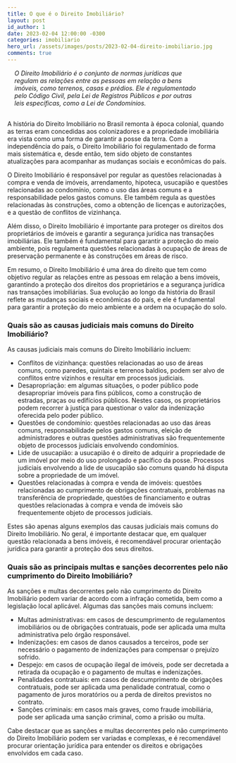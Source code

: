 ```yaml
---
title: O que é o Direito Imobiliário?
layout: post
id_author: 1
date: 2023-02-04 12:00:00 -0300
categories: imobiliario
hero_url: /assets/images/posts/2023-02-04-direito-imobiliario.jpg
comments: true
---
```


<p class="lead" style="padding: 0 4rem 1rem 1.0rem;"><i>O Direito Imobiliário é o conjunto de normas jurídicas que regulam as relações entre as pessoas em relação a bens imóveis, como terrenos, casas e prédios. Ele é regulamentado pelo Código Civil, pela Lei de Registros Públicos e por outras leis específicas, como a Lei de Condomínios.</i></p>

A história do Direito Imobiliário no Brasil remonta à época colonial, quando as terras eram concedidas aos colonizadores e a propriedade imobiliária era vista como uma forma de garantir a posse da terra. Com a independência do país, o Direito Imobiliário foi regulamentado de forma mais sistemática e, desde então, tem sido objeto de constantes atualizações para acompanhar as mudanças sociais e econômicas do país.

O Direito Imobiliário é responsável por regular as questões relacionadas à compra e venda de imóveis, arrendamento, hipoteca, usucapião e questões relacionadas ao condomínio, como o uso das áreas comuns e a responsabilidade pelos gastos comuns. Ele também regula as questões relacionadas às construções, como a obtenção de licenças e autorizações, e a questão de conflitos de vizinhança.

Além disso, o Direito Imobiliário é importante para proteger os direitos dos proprietários de imóveis e garantir a segurança jurídica nas transações imobiliárias. Ele também é fundamental para garantir a proteção do meio ambiente, pois regulamenta questões relacionadas à ocupação de áreas de preservação permanente e às construções em áreas de risco.

Em resumo, o Direito Imobiliário é uma área do direito que tem como objetivo regular as relações entre as pessoas em relação a bens imóveis, garantindo a proteção dos direitos dos proprietários e a segurança jurídica nas transações imobiliárias. Sua evolução ao longo da história do Brasil reflete as mudanças sociais e econômicas do país, e ele é fundamental para garantir a proteção do meio ambiente e a ordem na ocupação do solo.

### Quais são as causas judiciais mais comuns do Direito Imobiliário?

As causas judiciais mais comuns do Direito Imobiliário incluem:

* Conflitos de vizinhança: questões relacionadas ao uso de áreas comuns, como paredes, quintais e terrenos baldios, podem ser alvo de conflitos entre vizinhos e resultar em processos judiciais.
* Desapropriação: em algumas situações, o poder público pode desapropriar imóveis para fins públicos, como a construção de estradas, praças ou edifícios públicos. Nestes casos, os proprietários podem recorrer à justiça para questionar o valor da indenização oferecida pelo poder público.
* Questões de condomínio: questões relacionadas ao uso das áreas comuns, responsabilidade pelos gastos comuns, eleição de administradores e outras questões administrativas são frequentemente objeto de processos judiciais envolvendo condomínios.
* Lide de usucapião: a usucapião é o direito de adquirir a propriedade de um imóvel por meio do uso prolongado e pacífico da posse. Processos judiciais envolvendo a lide de usucapião são comuns quando há disputa sobre a propriedade de um imóvel.
* Questões relacionadas à compra e venda de imóveis: questões relacionadas ao cumprimento de obrigações contratuais, problemas na transferência de propriedade, questões de financiamento e outras questões relacionadas à compra e venda de imóveis são frequentemente objeto de processos judiciais.

Estes são apenas alguns exemplos das causas judiciais mais comuns do Direito Imobiliário. No geral, é importante destacar que, em qualquer questão relacionada a bens imóveis, é recomendável procurar orientação jurídica para garantir a proteção dos seus direitos.

### Quais são as principais multas e sanções decorrentes pelo não cumprimento do Direito Imobiliário?

As sanções e multas decorrentes pelo não cumprimento do Direito Imobiliário podem variar de acordo com a infração cometida, bem como a legislação local aplicável. Algumas das sanções mais comuns incluem:

* Multas administrativas: em casos de descumprimento de regulamentos imobiliários ou de obrigações contratuais, pode ser aplicada uma multa administrativa pelo órgão responsável.
* Indenizações: em casos de danos causados a terceiros, pode ser necessário o pagamento de indenizações para compensar o prejuízo sofrido.
* Despejo: em casos de ocupação ilegal de imóveis, pode ser decretada a retirada da ocupação e o pagamento de multas e indenizações.
* Penalidades contratuais: em casos de descumprimento de obrigações contratuais, pode ser aplicada uma penalidade contratual, como o pagamento de juros moratórios ou a perda de direitos previstos no contrato.
* Sanções criminais: em casos mais graves, como fraude imobiliária, pode ser aplicada uma sanção criminal, como a prisão ou multa.

Cabe destacar que as sanções e multas decorrentes pelo não cumprimento do Direito Imobiliário podem ser variadas e complexas, e é recomendável procurar orientação jurídica para entender os direitos e obrigações envolvidos em cada caso.
